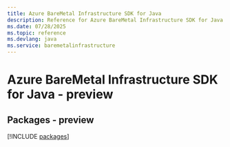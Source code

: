 ```yaml
---
title: Azure BareMetal Infrastructure SDK for Java
description: Reference for Azure BareMetal Infrastructure SDK for Java
ms.date: 07/28/2025
ms.topic: reference
ms.devlang: java
ms.service: baremetalinfrastructure
---
```

# Azure BareMetal Infrastructure SDK for Java - preview
## Packages - preview
[!INCLUDE [packages](baremetal-infrastructure-index.md)]